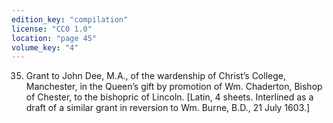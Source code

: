 ```yaml
---
edition_key: "compilation"
license: "CC0 1.0"
location: "page 45"
volume_key: "4"
---
```

35. Grant to John Dee, M.A., of the wardenship of Christ’s
College, Manchester, in the Queen’s gift by promotion of Wm.
Chaderton, Bishop of Chester, to the bishopric of Lincoln. [Latin,
4 sheets. Interlined as a draft of a similar grant in reversion to
Wm. Burne, B.D., 21 July 1603.]

